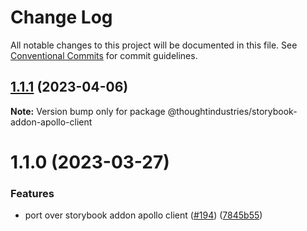 # Change Log

All notable changes to this project will be documented in this file.
See [Conventional Commits](https://conventionalcommits.org) for commit guidelines.

## [1.1.1](https://github.com/thoughtindustries/helium/compare/@thoughtindustries/storybook-addon-apollo-client@1.1.0...@thoughtindustries/storybook-addon-apollo-client@1.1.1) (2023-04-06)

**Note:** Version bump only for package @thoughtindustries/storybook-addon-apollo-client





# 1.1.0 (2023-03-27)


### Features

* port over storybook addon apollo client ([#194](https://github.com/thoughtindustries/helium/issues/194)) ([7845b55](https://github.com/thoughtindustries/helium/commit/7845b55144e452b8baab4e9bdae9510ebfb91819))
